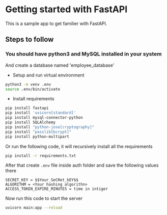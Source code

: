 # Getting started with FastAPI
This is a sample app to get familier with FastAPI.

## Steps to follow
### You should have python3 and MySQL installed in your system
And create a database named 'employee_database'

- Setup and run virtual environment
``` bash
python3 -m venv .env
source .env/bin/activate
```
- Install requirements
``` bash
pip install fastapi
pip install 'uvicorn[standard]'
pip install mysql-connector-python
pip install SQLAlchemy
pip install "python-jose[cryptography]"
pip install "passlib[bcrypt]"
pip install python-multipart
```
Or run the following code, it will recursively install all the requirements
``` bash
pip install -r requirements.txt
```

After that create ```.env``` file inside auth folder and save the following values there
```.env
SECRET_KEY = $$Your_SeCRet_kEY$$
ALGORITHM = <Your hashing algorithn>
ACCESS_TOKEN_EXPIRE_MINUTES = time in intiger
```

Now run this code to start the server
``` bash
uvicorn main:app --reload
```
